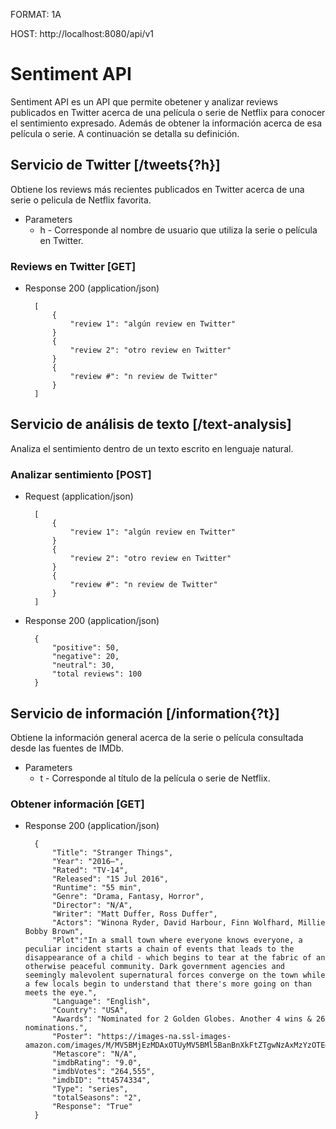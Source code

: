 FORMAT: 1A

HOST: http://localhost:8080/api/v1

# Sentiment API

Sentiment API es un API que permite obetener y analizar reviews 
publicados en Twitter acerca de una película o serie de Netflix para
conocer el sentimiento expresado. Además de obtener la información
acerca de esa película o serie. A continuación se detalla su 
definición.

## Servicio de Twitter [/tweets{?h}]

Obtiene los reviews más recientes publicados en Twitter acerca de una
serie o pelicula de Netflix favorita.

+ Parameters
    + h - Corresponde al nombre de usuario que utiliza la serie o película
    en Twitter.
    

### Reviews en Twitter [GET]
+ Response 200 (application/json)

        [
            {
                "review 1": "algún review en Twitter"
            }
            {
                "review 2": "otro review en Twitter"
            }
            {
                "review #": "n review de Twitter"
            }
        ]

## Servicio de análisis de texto [/text-analysis]

Analiza el sentimiento dentro de un texto escrito en lenguaje natural.

### Analizar sentimiento [POST]

+ Request (application/json)

        [
            {
                "review 1": "algún review en Twitter"
            }
            {
                "review 2": "otro review en Twitter"
            }
            {
                "review #": "n review de Twitter"
            }
        ]

+ Response 200 (application/json)

        {
            "positive": 50,
            "negative": 20,
            "neutral": 30,
            "total reviews": 100
        }

## Servicio de información [/information{?t}]

Obtiene la información general acerca de la serie o película consultada
desde las fuentes de IMDb.

+ Parameters
    + t - Corresponde al título de la película o serie de Netflix.

### Obtener información [GET]
+ Response 200 (application/json)

        {
            "Title": "Stranger Things",
            "Year": "2016–",
            "Rated": "TV-14",
            "Released": "15 Jul 2016",
            "Runtime": "55 min",
            "Genre": "Drama, Fantasy, Horror",
            "Director": "N/A",
            "Writer": "Matt Duffer, Ross Duffer",
            "Actors": "Winona Ryder, David Harbour, Finn Wolfhard, Millie Bobby Brown",
            "Plot":"In a small town where everyone knows everyone, a peculiar incident starts a chain of events that leads to the disappearance of a child - which begins to tear at the fabric of an otherwise peaceful community. Dark government agencies and seemingly malevolent supernatural forces converge on the town while a few locals begin to understand that there's more going on than meets the eye.",
            "Language": "English",
            "Country": "USA",
            "Awards": "Nominated for 2 Golden Globes. Another 4 wins & 26 nominations.",
            "Poster": "https://images-na.ssl-images-amazon.com/images/M/MV5BMjEzMDAxOTUyMV5BMl5BanBnXkFtZTgwNzAxMzYzOTE@._V1_SX300.jpg",
            "Metascore": "N/A",
            "imdbRating": "9.0",
            "imdbVotes": "264,555",
            "imdbID": "tt4574334",
            "Type": "series",
            "totalSeasons": "2",
            "Response": "True"
        }

